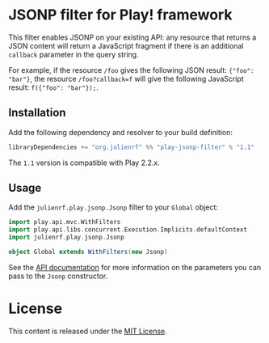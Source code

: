 # JSONP filter for Play! framework

This filter enables JSONP on your existing API: any resource that returns a JSON content will return a JavaScript fragment if there is an additional `callback` parameter in the query string.

For example, if the resource `/foo` gives the following JSON result: `{"foo": "bar"}`, the resource `/foo?callback=f` will give the following JavaScript result: `f({"foo": "bar"});`.

## Installation

Add the following dependency and resolver to your build definition:

```scala
libraryDependencies += "org.julienrf" %% "play-jsonp-filter" % "1.1"
```

The `1.1` version is compatible with Play 2.2.x.

## Usage

Add the `julienrf.play.jsonp.Jsonp` filter to your `Global` object:

```scala
import play.api.mvc.WithFilters
import play.api.libs.concurrent.Execution.Implicits.defaultContext
import julienrf.play.jsonp.Jsonp

object Global extends WithFilters(new Jsonp)
```

See the [API documentation](http://julienrf.github.io/play-jsonp-filter/1.1/api/) for more information on the parameters you can pass to the `Jsonp` constructor.

# License

This content is released under the [MIT License](http://opensource.org/licenses/mit-license.php).